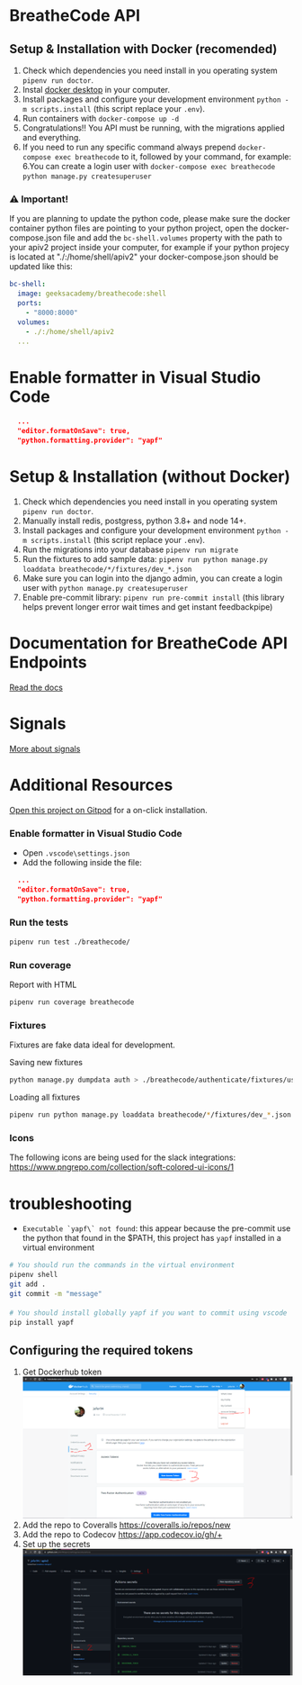# BreatheCode API

## Setup & Installation with Docker (recomended)

1. Check which dependencies you need install in you operating system `pipenv run doctor`.
2. Instal [docker desktop](https://www.docker.com/products/docker-desktop) in your computer.
3. Install packages and configure your development environment `python -m scripts.install` (this script replace your `.env`).
4. Run containers with `docker-compose up -d`
5. Congratulations!! You API must be running, with the migrations applied and everything.
6. If you need to run any specific command always prepend `docker-compose exec breathecode` to it, followed by your command, for example:
   6.You can create a login user with `docker-compose exec breathecode python manage.py createsuperuser`

### ⚠️ Important!

If you are planning to update the python code, please make sure the docker container python files are 
pointing to your python project, open the docker-compose.json file and add the `bc-shell.volumes` property
with the path to your apiv2 project inside your computer, for example if your python projecy is located
at "./:/home/shell/apiv2" your docker-compose.json should be updated like this:

```yml
bc-shell:
  image: geeksacademy/breathecode:shell
  ports:
    - "8000:8000"
  volumes:
    - ./:/home/shell/apiv2
  ...
```

# Enable formatter in Visual Studio Code

```json
  ...
  "editor.formatOnSave": true,
  "python.formatting.provider": "yapf"
```

# Setup & Installation (without Docker)

1. Check which dependencies you need install in you operating system `pipenv run doctor`.
2. Manually install redis, postgress, python 3.8+ and node 14+.
3. Install packages and configure your development environment `python -m scripts.install` (this script replace your `.env`).
4. Run the migrations into your database `pipenv run migrate`
5. Run the fixtures to add sample data: `pipenv run python manage.py loaddata breathecode/*/fixtures/dev_*.json`
6. Make sure you can login into the django admin, you can create a login user with `python manage.py createsuperuser`
7. Enable pre-commit library: `pipenv run pre-commit install` (this library helps prevent longer error wait times and get instant feedbackpipe)

# Documentation for BreatheCode API Endpoints

[Read the docs](https://documenter.getpostman.com/view/2432393/T1LPC6ef)

# Signals

[More about signals](./docs/references/SIGNALS.md)

# Additional Resources

[Open this project on Gitpod](https://gitpod.io/#https://github.com/breatheco-de/apiv2) for a on-click installation.

### Enable formatter in Visual Studio Code

- Open `.vscode\settings.json`
- Add the following inside the file:

```json
  ...
  "editor.formatOnSave": true,
  "python.formatting.provider": "yapf"
```

### Run the tests

```bash
pipenv run test ./breathecode/
```

### Run coverage

Report with HTML

```bash
pipenv run coverage breathecode
```

### Fixtures

Fixtures are fake data ideal for development.

Saving new fixtures

```bash
python manage.py dumpdata auth > ./breathecode/authenticate/fixtures/users.json
```

Loading all fixtures

```bash
pipenv run python manage.py loaddata breathecode/*/fixtures/dev_*.json
```

### Icons

The following icons are being used for the slack integrations: <https://www.pngrepo.com/collection/soft-colored-ui-icons/1>

# troubleshooting

- `` Executable `yapf\` not found ``: this appear because the pre-commit use the python that found in the $PATH, this project has `yapf` installed in a virtual environment

```bash
# You should run the commands in the virtual environment
pipenv shell
git add .
git commit -m "message"

# You should install globally yapf if you want to commit using vscode
pip install yapf
```

## Configuring the required tokens

1. Get Dockerhub token
   ![Get Dockerhub token](images/dockerhub.PNG)
2. Add the repo to Coveralls https://coveralls.io/repos/new
3. Add the repo to Codecov https://app.codecov.io/gh/+
4. Set up the secrets
   ![Set up the secrets](images/github-secrets.PNG)
